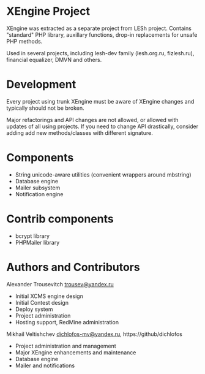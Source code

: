 XEngine Project
===============

XEngine was extracted as a separate project from LESh project.
Contains "standard" PHP library, auxillary functions, drop-in replacements
for unsafe PHP methods.

Used in several projects, including lesh-dev family (lesh.org.ru, fizlesh.ru),
financial equalizer, DMVN and others.

Development
===========
Every project using trunk XEngine must be aware of XEngine changes
and typically should not be broken.

Major refactorings and API changes are not allowed, or allowed with updates
of all using projects. If you need to change API drastically, consider
adding add new methods/classes with different signature.

Components
==========
* String unicode-aware utilities (convenient wrappers around mbstring)
* Database engine
* Mailer subsystem
* Notification engine

Contrib components
==================
* bcrypt library
* PHPMailer library

Authors and Contributors
========================
Alexander Trousevitch <trousev@yandex.ru>

* Initial XCMS engine design
* Initial Contest design
* Deploy system
* Project administration
* Hosting support, RedMine administration

Mikhail Veltishchev <dichlofos-mv@yandex.ru>, https://github/dichlofos

* Project administration and management
* Major XEngine enhancements and maintenance
* Database engine
* Mailer and notifications